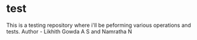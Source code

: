 # test
This is a testing repository where i'll be peforming various operations and tests.
Author - Likhith Gowda A S and Namratha N
